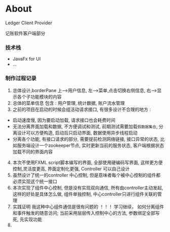 
# About 

Ledger Client Provider  

记账软件客户端部分  

### 技术栈 

- JavaFx for UI  
- ...


### 制作过程记录  

1. 总体设计,borderPane 上-->用户信息, 左-->菜单,点击切换右侧信息, 右-->显示各个子功能模块的内容  
2. 总体的菜单信息 包含 : 用户管理, 统计数据, 账户流水管理  
3. 之前的项目在启动的时候会组活动请求接口, 有很多设计不合理的地方 :  
- 启动速度慢, 因为要启动加载, 请求接口也会耗费时间  
- 无法分离界面加载和数据, 不方便调试和测试, 前期测试需要加载`假数据集合`, 分离设计可以方便构造, 启动后只启动界面, 数据使用异步线程启动  
- 分离各个功能, 有接口请求的部分, 需要提前检测网络链接, 接口异常的状态, 比如服务端设计一个zookeeper节点, 实时更新当前的服务状态, 客户端根据状态加载不同的界面内容  
4. 本次不使用FXML script脚本编写的界面, 全部使用硬编码写界面, 这样更方便控制,灵活度更高, 界面定制化更强, Controller 可以自己设计  
5. 虽然设计了统一的controller 中心控制, 但是意味者每个被中心控制的组件都必须实现这个统一接口 
6. 本次实现了组件中心控制, 但是没有实现双向通信, 所有由controller主动发起, 这样的好处是具体怎么做, 组件单独控制, 中心controller只进行组件关联的管理 
7. 实践证明 我这种中心组件通信是很有问题的 ！！！ 学习继续， 如何分离组件和事件触发的随意访问; 当前采用层层传入控制中心的方法, 参数绑定全部写死, 先实现功能  
8. 








